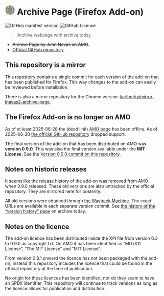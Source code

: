 # ![](images/ArchivePage-32.png) Archive Page (Firefox Add-on)

![GitHub manifest version](https://img.shields.io/github/manifest-json/v/Zegnat/browserext-archive-page)
![GitHub License](https://img.shields.io/github/license/Zegnat/browserext-archive-page)

> Archive webpage with archive.today

* <s>Archive Page by John Navas on AMO</s>.
* [Official GitHub repository][GitHub].

## This repository is a mirror

This repository contains a single commit for each version of the add-on that has
been published for Firefox. This way changes to the add-on can easily be
reviewed before installation.

There is also a mirror repository for the Chrome version:
[karlhorky/mirror-jnavas2-archive-page][mirror].

## The Firefox Add-on is no longer on AMO

As of at least 2025-06-28 the (dead link) [AMO page][AMO] has been offline. As
of 2025-06-20 [the official GitHub repository][a754223] dropped support.

The final version of the add-on that has been distributed on AMO was **version
0.9.0**. This was also the final version available under the **MIT License**.
See the [Version 0.9.0 commit on this repository][c0f51de].

## Notes on historic releases

It seems like the release history of the add-on was removed from AMO when 0.9.0
released. These old versions are also untracked by the official repository.
They are mirrored here for posterity.

All old versions were obtained through [the Wayback Machine][IA]. The exact URLs
are available in each separate version commit. See [the history of the “version
history” page][history] on archive.today.

## Notes on the licence

The add-on licence has been distributed inside the XPI file from version 0.3 to
0.9.0 as copyright.txt. On AMO it has been identified as “MIT/X11 License”,
“The MIT License” and “MIT License”.

From version 0.9.1 onward the licence has not been packaged with the add-on,
instead this repository includes the licence that could be found in the official
repository at the time of publication.

No origin for these licences has been identified, nor do they seem to have an
SPDX identifier. This repository will continue to track versions as long as the
licence allows for publication and distribution.

[AMO]: https://addons.mozilla.org/firefox/addon/archive-page/
[GitHub]: https://github.com/JNavas2/Archive-Page
[mirror]: https://github.com/karlhorky/mirror-jnavas2-archive-page
[IA]: https://web.archive.org/
[history]: https://archive.today/https://addons.mozilla.org/en-US/firefox/addon/archive-page/versions/
[a754223]: https://github.com/JNavas2/Archive-Page/commit/a7542232532189b211e719445c5c57687a442c05
[c0f51de]: https://github.com/Zegnat/browserext-archive-page/commit/c0f51de19aebd77cbfc34be34d33e72613595fb9
